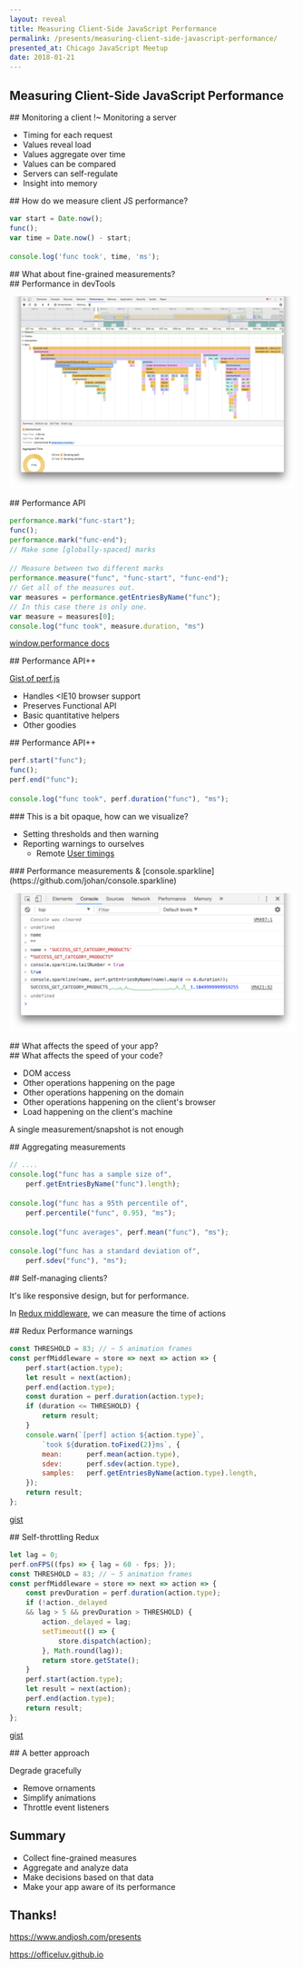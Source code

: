 ```yaml
---
layout: reveal
title: Measuring Client-Side JavaScript Performance
permalink: /presents/measuring-client-side-javascript-performance/
presented_at: Chicago JavaScript Meetup
date: 2018-01-21
---
```


<section data-markdown>

# Measuring Client-Side JavaScript Performance

</section>
<section data-markdown>
## Monitoring a client !~ Monitoring a server

- Timing for each request
- Values reveal load
- Values aggregate over time
- Values can be compared
- Servers can self-regulate
- Insight into memory
</section>
<section data-markdown>
## How do we measure client JS performance?

~~~js
var start = Date.now();
func();
var time = Date.now() - start;

console.log('func took', time, 'ms');
~~~
</section>
<section>
<section data-markdown>
## What about fine-grained measurements?

</section>
<section data-markdown>
## Performance in devTools

![JS dev tools in Chrome](/images/js-dev-tools.png)
</section>
<section data-markdown>
## Performance API

~~~js
performance.mark("func-start");
func();
performance.mark("func-end");
// Make some [globally-spaced] marks

// Measure between two different marks
performance.measure("func", "func-start", "func-end");
// Get all of the measures out.
var measures = performance.getEntriesByName("func");
// In this case there is only one.
var measure = measures[0];
console.log("func took", measure.duration, "ms")
~~~

[window.performance docs](https://developer.mozilla.org/en-US/docs/Web/API/Performance/measure)
</section>
<section data-markdown>
## Performance API++

[Gist of perf.js](https://gist.github.com/andjosh/4bb4db766354384a65accbb4f12e4b7f)

- Handles <IE10 browser support
- Preserves Functional API
- Basic quantitative helpers
- Other goodies
</section>
<section data-markdown>
## Performance API++

~~~js
perf.start("func");
func();
perf.end("func");

console.log("func took", perf.duration("func"), "ms");

~~~
</section>
</section>
<section>
<section data-markdown>
### This is a bit opaque, how can we visualize?

- Setting thresholds and then warning
- Reporting warnings to ourselves
    - Remote [User timings](https://developers.google.com/analytics/devguides/collection/analyticsjs/user-timings)
</section>
<section data-markdown>
### Performance measurements & [console.sparkline](https://github.com/johan/console.sparkline)

![JS console.sparkline](/images/console-sparkline.png)
</section>
</section>
<section>
<section data-markdown>
## What affects the speed of your app?

</section>
<section data-markdown>
## What affects the speed of your code?

- DOM access
- Other operations happening on the page
- Other operations happening on the domain
- Other operations happening on the client's browser
- Load happening on the client's machine

A single measurement/snapshot is not enough
</section>
</section>
<section data-markdown>
## Aggregating measurements

~~~js
// ....
console.log("func has a sample size of",
    perf.getEntriesByName("func").length);

console.log("func has a 95th percentile of",
    perf.percentile("func", 0.95), "ms");

console.log("func averages", perf.mean("func"), "ms");

console.log("func has a standard deviation of",
    perf.sdev("func"), "ms");

~~~
</section>
<section>
<section data-markdown>
## Self-managing clients?

It's like responsive design, but for performance.

In [Redux middleware](https://redux.js.org/docs/advanced/Middleware.html), we can measure the time of actions
</section>
<section data-markdown>
## Redux Performance warnings

~~~js
const THRESHOLD = 83; // ~ 5 animation frames
const perfMiddleware = store => next => action => {
    perf.start(action.type);
    let result = next(action);
    perf.end(action.type);
    const duration = perf.duration(action.type);
    if (duration <= THRESHOLD) {
        return result;
    }
    console.warn(`[perf] action ${action.type}`,
        `took ${duration.toFixed(2)}ms`, {
        mean:      perf.mean(action.type),
        sdev:      perf.sdev(action.type),
        samples:   perf.getEntriesByName(action.type).length,
    });
    return result;
};
~~~
[gist](https://gist.github.com/andjosh/bfa99324875e9352aa2c719dad9743c1)
</section>
<section data-markdown>
## Self-throttling Redux

~~~js
let lag = 0;
perf.onFPS((fps) => { lag = 60 - fps; });
const THRESHOLD = 83; // ~ 5 animation frames
const perfMiddleware = store => next => action => {
    const prevDuration = perf.duration(action.type);
    if (!action._delayed
    && lag > 5 && prevDuration > THRESHOLD) {
        action._delayed = lag;
        setTimeout(() => {
            store.dispatch(action);
        }, Math.round(lag));
        return store.getState();
    }
    perf.start(action.type);
    let result = next(action);
    perf.end(action.type);
    return result;
};
~~~
[gist](https://gist.github.com/andjosh/383a08fec965a94ddd685c0345bcc605)
</section>
<section data-markdown>
## A better approach

Degrade gracefully

- Remove ornaments
- Simplify animations
- Throttle event listeners
</section>
</section>
<section data-markdown>

## Summary

- Collect fine-grained measures
- Aggregate and analyze data
- Make decisions based on that data
- Make your app aware of its performance

</section>
<section data-markdown>

## Thanks!

https://www.andjosh.com/presents

https://officeluv.github.io

</section>
